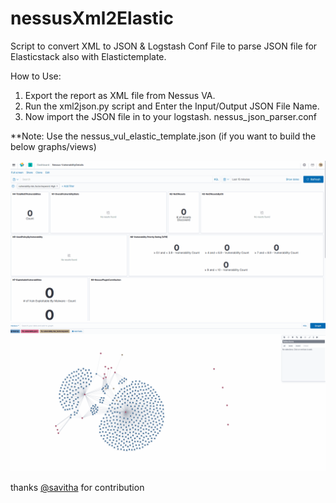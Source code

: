 # nessusXml2Elastic

Script to convert XML to JSON &amp; Logstash Conf File to parse JSON file for Elasticstack also with Elastictemplate.

How to Use:

1. Export the report as XML file from Nessus VA.
2. Run the xml2json.py script and Enter the Input/Output JSON File Name.
3. Now import the JSON file in to your logstash. nessus_json_parser.conf

**Note: Use the nessus_vul_elastic_template.json (if you want to build the below graphs/views)

![](https://github.com/TejaRamachandran/nessusXml2Elastic/blob/master/_others/Nessus_View.gif)
![](https://github.com/TejaRamachandran/nessusXml2Elastic/blob/master/_others/VulnerabilityConnect.gif)

thanks [@savitha](https://github.com/CGSavitha) for contribution
